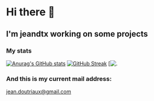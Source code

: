 # Hi there 👋

<!--
**jeandtx/jeandtx** is a ✨ _special_ ✨ repository because its `README.md` (this file) appears on your GitHub profile.

Here are some ideas to get you started:

- 🔭 I’m currently working on ...
- 🌱 I’m currently learning ...
- 👯 I’m looking to collaborate on ...
- 🤔 I’m looking for help with ...
- 💬 Ask me about ...
- 📫 How to reach me: ...
- 😄 Pronouns: ...
- ⚡ Fun fact: ...
-->

## I'm jeandtx working on some projects

<!--
![image](https://user-images.githubusercontent.com/75331707/118376277-5ab71780-b5c7-11eb-9836-541e7800f7bb.gif)
-->

### My stats
[![Anurag's GitHub stats](https://github-readme-stats.vercel.app/api?username=jeandtx)](https://github.com/anuraghazra/github-readme-stats)
[![GitHub Streak](https://github-readme-streak-stats.herokuapp.com?user=jeandtx&date_format=j%20M%5B%20Y%5D)](https://git.io/streak-stats)
[![.](https://skyline.github.com/jeandtx/2021)

### And this is my current mail address:
jean.doutriaux@gmail.com
